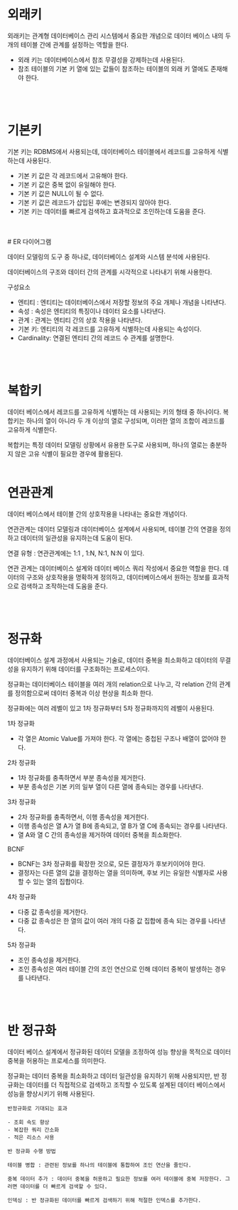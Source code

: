 # 외래키

외래키는 관계형 데이터베이스 관리 시스템에서 중요한 개념으로 데이터 베이스 내의 두 개의 테이블 간에 관계를 설정하는 역할을 한다. 

- 외래 키는 데이터베이스에서 참조 무결성을 강제하는데 사용된다.
- 참조 테이블의 기본 키 열에 있는 값들이 참조하는 테이블의 외래 키 열에도 존재해야 한다.
</br>
</br>

# 기본키
기본 키는 RDBMS에서 사용되는데, 데이터베이스 테이블에서 레코드를 고유하게 식별하는데 사용된다.

- 기본 키 값은 각 레코드에서 고유해야 한다.
- 기본 키 값은 중복 없이 유일해야 한다.
- 기본 키 값은 NULL이 될 수 없다.
- 기본 키 값은 레코드가 삽입된 후에는 변경되지 않아야 한다.
- 기본 키는 데이터를 빠르게 검색하고 효과적으로 조인하는데 도움을 준다.

</br>
</br>
# ER 다이어그램

데이터 모델링의 도구 중 하나로, 데이터베이스 설계와 시스템 분석에 사용된다. 

데이터베이스의 구조와 데이터 간의 관계를 시각적으로 나타내기 위해 사용한다.

구성요소

- 엔티티 : 엔티티는 데이터베이스에서 저장할 정보의 주요 개체나 개념을 나타낸다.
- 속성 : 속성은 엔티티의 특징이나 데이터 요소를 나타낸다.
- 관계 : 관계는 엔티티 간의 상호 작용을 나타낸다.
- 기본 키: 엔티티의 각 레코드를 고유하게 식별하는데 사용되는 속성이다.
- Cardinality: 연결된 엔티티 간의 레코드 수 관계를 설명한다.

</br>
</br>

# 복합키
데이터 베이스에서 레코드를 고유하게 식별하는 데 사용되는 키의 형태 중 하나이다. 복합키는 하나의 열이 아니라 두 개 이상의 열로 구성되며, 이러한 열의 조합이 레코드를 고유하게 식별한다.

복합키는 특정 데이터 모델링 상황에서 유용한 도구로 사용되며, 하나의 열로는 충분하지 않은 고유 식별이 필요한 경우에 활용된다.
</br>
</br>

# 연관관계

데이터 베이스에서 테이블 간의 상호작용을 나타내는 중요한 개념이다.

연관관계는 데이터 모델링과 데이터베이스 설계에서 사용되며, 테이블 간의 연결을 정의하고 데이터의 일관성을 유지하는데 도움이 된다.

연결 유형 : 연관관계에는 1:1 , 1:N, N:1, N:N 이 있다. 

연관 관계는 데이터베이스 설계와 데이터 베이스 쿼리 작성에서 중요한 역할을 한다. 데이터의 구조와 상호작용을 명확하게 정의하고, 데이터베이스에서 원하는 정보를 효과적으로 검색하고 조작하는데 도움을 준다.

</br>
</br>

# 정규화
데이터베이스 설계 과정에서 사용되는 기술로, 데이터 중복을 최소화하고 데이터의 무결성을 유지하기 위해 데이터를 구조화하는 프로세스이다. 

정규화는 데이터베이스 테이블을 여러 개의 relation으로 나누고, 각 relation 간의 관계를 정의함으로써 데이터 중복과 이상 현상을 최소화 한다.

정규화에는 여러 레벨이 있고 1차 정규화부터 5차 정규화까지의 레벨이 사용된다.

1차 정규화

- 각 열은 Atomic Value를 가져야 한다. 각 열에는 중첩된 구조나 배열이 없어야 한다.

2차 정규화

- 1차 정규화를 충족하면서 부분 종속성을 제거한다.
- 부분 종속성은 기본 키의 일부 열이 다른 열에 종속되는 경우를 나타낸다.

3차 정규화

- 2차 정규화를 충족하면서, 이행 종속성을 제거한다.
- 이행 종속성은 열 A가 열 B에 종속되고, 열 B가 열 C에 종속되는 경우를 나타낸다.
- 열 A와 열 C 간의 종속성을 제거하여 데이터 중복을 최소화한다.

BCNF

- BCNF는 3차 정규화를 확장한 것으로, 모든 결정자가 후보키이어야 한다.
- 결정자는 다른 열의 값을 결정하는 열을 의미하며, 후보 키는 유일한 식별자로 사용할 수 있는 열의 집합이다.

4차 정규화

- 다중 값 종속성을 제거한다.
- 다중 값 종속성은 한 열의 값이 여러 개의 다중 값 집합에 종속 되는 경우를 나타낸다.

5차 정규화

- 조인 종속성을 제거한다.
- 조인 종속성은 여러 테이블 간의 조인 연산으로 인해 데이터 중복이 발생하는 경우를 나타낸다.
</br>
</br>

# 반 정규화

데이터 베이스 설계에서 정규화된 데이터 모델을 조정하여 성능 향상을 목적으로 데이터 중복을 허용하는 프로세스를 의미한다. 

정규화는 데이터 중복을 최소화하고 데이터 일관성을 유지하기 위해 사용되지만, 반 정규화는 데이터를 더 직접적으로 검색하고 조직할 수 있도록 설계된 데이터 베이스에서 성능을 향상시키기 위해 사용된다.
    
    반정규화로 기대되는 효과
    
    - 조회 속도 향상
    - 복잡한 쿼리 간소화
    - 적은 리소스 사용
    
    반 정규화 수행 방법
    
    테이블 병합 : 관련된 정보를 하나의 테이블에 통합하여 조인 연산을 줄인다.
    
    중복 데이터 추가 : 데이터 중복을 허용하고 필요한 정보를 여러 테이블에 중복 저장한다. 그러면 데이터를 더 빠르게 검색할 수 있다.
    
    인덱싱 : 반 정규화된 데이터를 빠르게 검색하기 위해 적절한 인덱스를 추가한다.
